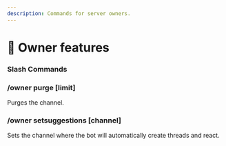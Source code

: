 ```yaml
---
description: Commands for server owners.
---
```


# 👑 Owner features

### Slash Commands

### /owner purge \[limit]

Purges the channel.

### /owner setsuggestions \[channel]

Sets the channel where the bot will automatically create threads and react.
